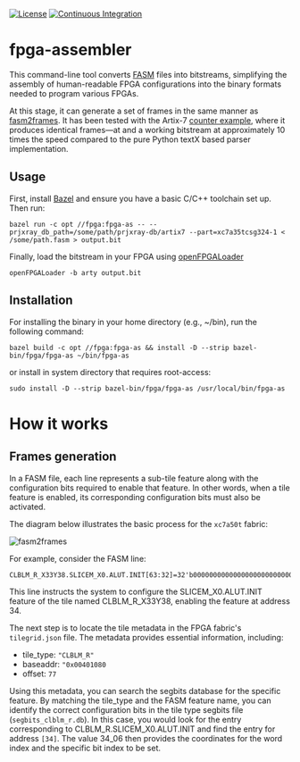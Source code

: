 [![License](https://img.shields.io/badge/License-Apache_2.0-blue.svg)](https://opensource.org/licenses/Apache-2.0)
[![Continuous Integration](https://github.com/lromor/fpga-assembler/actions/workflows/ci.yml/badge.svg?branch=main)](https://github.com/lromor/fpga-assembler/actions/workflows/ci.yml)

# fpga-assembler

This command-line tool converts [FASM][fasm-spec] files into bitstreams, simplifying the assembly of human-readable FPGA configurations into the binary formats needed to program various FPGAs.

At this stage, it can generate a set of frames in the same manner as [fasm2frames](https://github.com/chipsalliance/f4pga-xc-fasm/blob/25dc605c9c0896204f0c3425b52a332034cf5e5c/xc_fasm/fasm2frames.py).
It has been tested with the Artix-7 [counter example][counter-example], where it produces identical frames—at and a working bitstream at approximately 10 times the speed compared to the pure Python textX based parser implementation.

## Usage

First, install [Bazel][bazel] and ensure you have a basic C/C++ toolchain set up. Then run:

```
bazel run -c opt //fpga:fpga-as -- --prjxray_db_path=/some/path/prjxray-db/artix7 --part=xc7a35tcsg324-1 < /some/path.fasm > output.bit
```

Finally, load the bitstream in your FPGA using [openFPGALoader][open-fpga-loader]

```
openFPGALoader -b arty output.bit
```

## Installation

For installing the binary in your home directory (e.g., ~/bin), run the following command:

```
bazel build -c opt //fpga:fpga-as && install -D --strip bazel-bin/fpga/fpga-as ~/bin/fpga-as
```

or install in system directory that requires root-access:

```
sudo install -D --strip bazel-bin/fpga/fpga-as /usr/local/bin/fpga-as
```

# How it works

## Frames generation


In a FASM file, each line represents a sub-tile feature along with the configuration bits required to enable that feature.
In other words, when a tile feature is enabled, its corresponding configuration bits must also be activated.

The diagram below illustrates the basic process for the `xc7a50t` fabric:

![fasm2frames](./img/fasm2frames.svg)

For example, consider the FASM line:
```
CLBLM_R_X33Y38.SLICEM_X0.ALUT.INIT[63:32]=32'b00000000000000000000000000000100
```
This line instructs the system to configure the SLICEM_X0.ALUT.INIT feature of the tile named CLBLM_R_X33Y38, enabling the feature at address 34.

The next step is to locate the tile metadata in the FPGA fabric's `tilegrid.json` file. The metadata provides essential information, including:

* tile_type: `"CLBLM_R"`
* baseaddr: `"0x00401080`
* offset: `77`

Using this metadata, you can search the segbits database for the specific feature. By matching the tile_type and the FASM feature name, you can identify the correct configuration bits in the tile type segbits file (`segbits_clblm_r.db`). In this case, you would look for the entry corresponding to CLBLM_R.SLICEM_X0.ALUT.INIT and find the entry for address `[34]`. The value 34_06 then provides the coordinates for the word index and the specific bit index to be set.

[fasm-spec]: https://fasm.readthedocs.io/en/stable/#
[bazel]: https://bazel.build/
[counter-example]: https://github.com/chipsalliance/f4pga-examples/blob/13f11197b33dae1cde3bf146f317d63f0134eacf/xc7/counter_test/counter.v
[open-fpga-loader]: https://github.com/trabucayre/openFPGALoader
